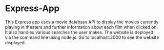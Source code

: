 ﻿# Express-App

This Express app uses a movie database API to display the movies currently playing in theaters and further information about each film when clicked on. It also handles various searches the user makes. The website is deployed via the command line using node.js. Go to localhost:3000 to see the website displayed.
